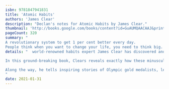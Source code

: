 ```yaml
---
isbn: 9781847941831
title: 'Atomic Habits'
authors: 'James Clear'
description: "Declan's notes for Atomic Habits by James Clear."
thumbnail: 'http://books.google.com/books/content?id=GuAUMQAACAAJ&printsec=frontcover&img=1&zoom=5&source=gbs_api'
pageCount: 320
summary: "
A revolutionary system to get 1 per cent better every day.
People think when you want to change your life, you need to think big. But" 
details: "  world-renowned habits expert James Clear has discovered another way. He knows that real change comes from the compound effect of hundreds of small decisions - doing two push-ups a day, waking up five minutes early, or holding a single short phone call. He calls them atomic habits.

In this ground-breaking book, Clears reveals exactly how these minuscule changes can grow into such life-altering outcomes. He uncovers a handful of simple life hacks (the forgotten art of Habit Stacking, the unexpected power of the Two Minute Rule, or the trick to entering the Goldilocks Zone), and delves into cutting-edge psychology and neuroscience to explain why they matter.

Along the way, he tells inspiring stories of Olympic gold medalists, leading CEOs, and distinguished scientists who have used the science of tiny habits to stay productive, motivated, and happy. These small changes will have a revolutionary effect on your career, your relationships, and your life.
" 
date: 2021-01-31
---
```

